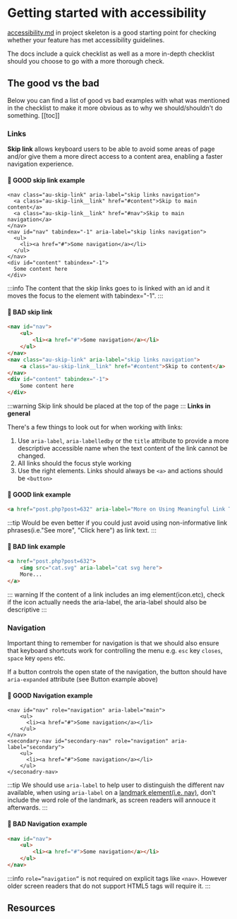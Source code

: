 # Getting started with accessibility

<a href="https://github.com/silverstripeltd/project-skeleton/blob/master/docs/accessibility.md
">accessibility.md</a> in project skeleton is a good starting point for checking whether your feature
has met accessibility guidelines.

The docs include a quick checklist as well as a more in-depth checklist should you choose to go with a more thorough check.

## The good vs the bad
Below you can find a list of good vs bad examples with what was mentioned in the checklist to make it more obvious as to why we should/shouldn't do something.
[[toc]]

### Links
**Skip link** allows keyboard users to be able to avoid some areas of page and/or give them a more direct access to a content area,
enabling a faster navigation experience.
#### :tada: GOOD skip link example
```html{2,3,5,10}
<nav class="au-skip-link" aria-label="skip links navigation">
  <a class="au-skip-link__link" href="#content">Skip to main content</a>
  <a class="au-skip-link__link" href="#nav">Skip to main navigation</a>
</nav>
<nav id="nav" tabindex="-1" aria-label="skip links navigation">
  <ul>
    <li><a href="#">Some navigation</a></li>
  </ul>
</nav>
<div id="content" tabindex="-1">
  Some content here
</div>
```
:::info
The content that the skip links goes to is linked with an id and it moves the focus to the element with tabindex="-1".
:::

#### :lady_beetle: BAD skip link
```html
<nav id="nav">
    <ul>
        <li><a href="#">Some navigation</a></li>
    </ul>
</nav>
<nav class="au-skip-link" aria-label="skip links navigation">
    <a class="au-skip-link__link" href="#content">Skip to content</a>
</nav>
<div id="content" tabindex="-1">
    Some content here
</div>
```
:::warning
Skip link should be placed at the top of the page
:::
**Links in general**

There's a few things to look out for when working with links:
1. Use `aria-label`, `aria-labelledby` or the `title` attribute to provide a more descriptive accessible name when the text content of the link cannot be changed.
2. All links should the focus style working
3. Use the right elements. Links should always be `<a>` and actions should be `<button>`
#### :tada: GOOD link example
```html
<a href="post.php?post=632" aria-label="More on Using Meaningful Link Text">More...</a>
```
:::tip
Would be even better if you could just avoid using non-informative link phrases(i.e."See more", "Click here") as link text.
:::

#### :lady_beetle: BAD link example
```html
<a href="post.php?post=632">
    <img src="cat.svg" aria-label="cat svg here">
    More...
</a>
```
::: warning
If the content of a link includes an img element(icon.etc), check if the icon actually needs the aria-label, the aria-label should also be descriptive
:::

### Navigation
Important thing to remember for navigation is that we should also ensure that keyboard shortcuts work for controlling the menu e.g. `esc` key `closes`, `space` key `opens` etc.

If a button controls the open state of the navigation, the button should have `aria-expanded` attribute (see Button example above)
#### :tada: GOOD Navigation example
```vue{1,6}
<nav id="nav" role="navigation" aria-label="main">
    <ul>
      <li><a href="#">Some navigation</a></li>  
    </ul>
</nav>
<secondary-nav id="secondary-nav" role="navigation" aria-label="secondary">
    <ul>
      <li><a href="#">Some navigation</a></li>
    </ul>
</seconadry-nav>
```
:::tip
We should use `aria-label` to help user to distinguish the different nav available, when using `aria-label` on a <a href="https://web.dev/use-landmarks/">landmark element(i.e. nav)</a>, don't include the word role of the landmark, as screen readers will annouce it afterwards.
:::

#### :lady_beetle: BAD Navigation example
```html
<nav id="nav">
    <ul>
        <li><a href="#">Some navigation</a></li>
    </ul>
</nav>
```
:::info
`role=”navigation”` is not required on explicit tags like `<nav>`. However older screen readers that do not support HTML5 tags will require it.
:::

## Resources
